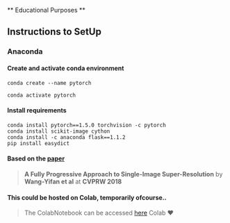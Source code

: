 ** Educational Purposes ** 

## Instructions to SetUp

### Anaconda

#### Create and activate conda environment
```
conda create --name pytorch

conda activate pytorch
```

#### Install requirements
```
conda install pytorch==1.5.0 torchvision -c pytorch
conda install scikit-image cython
conda install -c anaconda flask==1.1.2
pip install easydict
```
#### Based on the [paper](https://igl.ethz.ch/projects/prosr/prosr-cvprw-2018-wang-et-al.pdf)

> **A Fully Progressive Approach to Single-Image Super-Resolution**
> by **Wang-Yifan et al** at **CVPRW 2018**

#### This could be hosted on Colab, temporarily ofcourse..
> The ColabNotebook can be accessed [here](https://colab.research.google.com/drive/1RHKrMMYIm8GNih9V2LXq4HwKurwPtdFn?usp=sharing)
> Colab ❤
